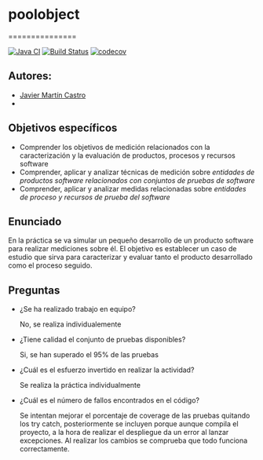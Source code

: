 # poolobject
===============

 [![Java CI](https://github.com/jmc1005/poolobject/actions/workflows/ci.yml/badge.svg)](https://github.com/jmc1005/poolobject/actions/workflows/ci.yml) [![Build Status](https://app.travis-ci.com/jmc1005/poolobject.svg?branch=master)](https://app.travis-ci.com/jmc1005/poolobject) [![codecov](https://codecov.io/gh/jmc1005/poolobject/branch/master/graph/badge.svg?token=CE8SZLHEAW)](https://codecov.io/gh/jmc1005/poolobject)

## Autores:

- [Javier Martín Castro](jmc1005@alu.ubu.es)
- 

## Objetivos específicos
- Comprender los objetivos de medición relacionados con la caracterización y la evaluación de productos, procesos y recursos software
- Comprender, aplicar y analizar técnicas de medición sobre <i>entidades de productos software relacionados con conjuntos de pruebas de software</i>
- Comprender, aplicar y analizar medidas relacionadas sobre <i>entidades de proceso y recursos de prueba del software</i>

## Enunciado
En la práctica se va simular un pequeño desarrollo de un producto software para realizar mediciones sobre él.
El objetivo es establecer un caso de estudio que sirva para caracterizar y evaluar tanto el producto desarrollado como el proceso seguido.

## Preguntas
- ¿Se ha realizado trabajo en equipo?
  
  No, se realiza individualemente

- ¿Tiene calidad el conjunto de pruebas disponibles? 
 
  Si, se han superado el 95% de las pruebas

- ¿Cuál es el esfuerzo invertido en realizar la actividad?
 
  Se realiza la práctica individualmente

- ¿Cuál es el número de fallos encontrados en el código?
  
  Se intentan mejorar el porcentaje de coverage de las pruebas quitando los try catch, posteriormente se incluyen porque aunque compila el proyecto, a la hora de realizar el despliegue da un error al lanzar excepciones. Al realizar los cambios se comprueba que todo funciona correctamente.
